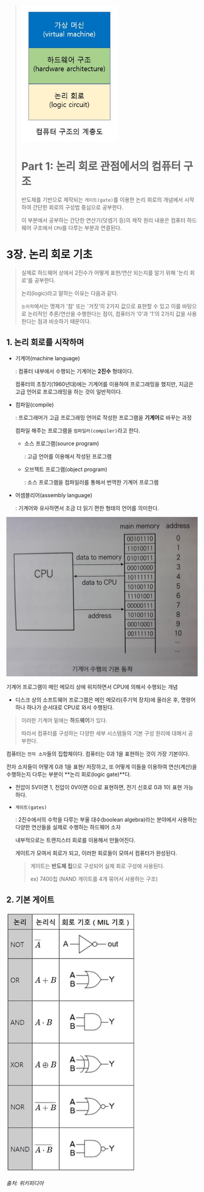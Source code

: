 > <img src="images/overview.JPG" style="zoom:80%;" />
>
> # Part 1: 논리 회로 관점에서의 컴퓨터 구조
>
> 반도체를 기반으로 제작되는 `게이트(gate)`를 이용한 논리 회로의 개념에서 시작하여 간단한 회로의 구성법 중심으로 공부한다.
>
> 이 부분에서 공부하는 간단한 연산기(덧셈기 등)의 제작 원리 내용은 컴퓨터 하드웨어 구조에서 `CPU`를 다루는 부분과 연결된다.

# 3장. 논리 회로 기초

> 실제로 하드웨어 상에서 2진수가 어떻게 표현/연산 되는지를 알기 위해 '논리 회로'를 공부한다.
>
> 논리(logic)라고 말하는 이유는 다음과 같다.
>
> `논리학`에서는 명제가 '참' 또는 '거짓'의 2가지 값으로 표현할 수 있고 이를 바탕으로 논리적인 추론/연산을 수행한다는 점이, 컴퓨터가 '0'과 '1'의 2가지 값을 사용한다는 점과 비슷하기 때문이다.

## 1. 논리 회로를 시작하며

- 기계어(machine language)

  : 컴퓨터 내부에서 수행되는 기계어는 **2진수** 형태이다.

  컴퓨터의 초창기(1960년대)에는 기계어를 이용하여 프로그래밍을 했지만, 지금은 고급 언어로 프로그래밍을 하는 것이 일반적이다.

- 컴파일(compile)

  : 프로그래머가 고급 프로그래밍 언어로 작성한 프로그램을 **기계어**로 바꾸는 과정

  컴파일 해주는 프로그램을 `컴파일러(compiler)`라고 한다.

  - 소스 프로그램(source program)

    : 고급 언어를 이용해서 작성된 프로그램

  - 오브젝트 프로그램(object program)

    : 소스 프로그램을 컴파일러를 통해서 번역한 기계어 프로그램

- 어셈블리어(assembly language)

  : 기계어와 유사하면서 조금 더 읽기 편한 형태의 언어를 의미한다.

<img src="images/03_machine_language.jpg" style="zoom:50%;" />

기계어 프로그램이 메인 메모리 상에 위치하면서 CPU에 의해서 수행되는 개념

- 디스크 상의 소프트웨어 프로그램은 메인 메모리(주기억 장치)에 올라온 후, 명령어 하나 하나가 순서대로 CPU로 와서 수행된다.

> 이러한 기계어 밑에는 **하드웨어**가 있다.
>
> 따라서 컴퓨터를 구성하는 다양한 세부 시스템들의 기본 구성 원리에 대해서 공부한다.

컴퓨터는 `전자 소자`들의 집합체이다. 컴퓨터는 0과 1을 표현하는 것이 가장 기본이다.

전자 소자들이 어떻게 0과 1을 표현/ 저장하고, 또 어떻게 이들을 이용하여 연산(계산)을 수행하는지 다루는 부분이 **논리 회로(logic gate)**다.

- 전압이 5V이면 1, 전압이 0V이면 0으로 표현하면, 전기 신호로 0과 1이 표현 가능하다.

- `게이트(gates)`

  : 2진수에서의 수학을 다루는 부울 대수(boolean algebra)라는 분야에서 사용하는 다양한 연산들을 실제로 수행하는 하드웨어 소자

  내부적으로는 트랜지스터 회로를 이용해서 만들어진다.

  게이트가 모여서 회로가 되고, 이러한 회로들이 모여서 컴퓨터가 완성된다.

  > 게이트는 **반도체 칩**으로 구성되어 실제 회로 구성에 사용된다.
  >
  > ex) 7400칩 (NAND 게이트를 4개 묶어서 사용하는 구조)



## 2. 기본 게이트

<img src="images/03_gates.JPG" style="zoom: 80%;" />

*출처: 위키피디아*

